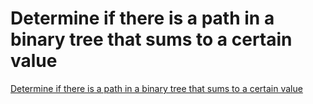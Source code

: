 # Determine if there is a path in a binary tree that sums to a certain value
[Determine if there is a path in a binary tree that sums to a certain value](https://aiwithcloud.com/2022/09/15/determine_if_there_is_a_path_in_a_binary_tree_that_sums_to_a_certain_value/)